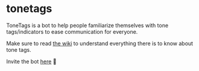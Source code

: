 # tonetags

ToneTags is a bot to help people familiarize themselves with tone tags/indicators to ease communication for everyone.

Make sure to read [the wiki](https://github.com/astridlol/tonetags/wiki) to understand everything there is to know about tone tags.

Invite the bot [here](https://discord.com/api/oauth2/authorize?client_id=1049042644107546664&permissions=329728&scope=bot%20applications.commands) 💜

